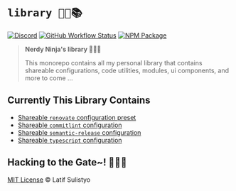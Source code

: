 # `library 🐱‍👤📚`

[![Discord][discord-image]][discord-url]
[![GitHub Workflow Status][workflow-image]][workflow-url]
[![NPM Package][npm-image]][npm-url]

> **Nerdy Ninja's library 🐱‍👤📜**
>
> This monorepo contains all my personal library that contains shareable configurations, code utilities, modules, ui components, and more to come ...

## Currently This Library Contains

- [Shareable `renovate` configuration preset](./configs/renovate)
- [Shareable `commitlint` configuration](./configs/commitlint)
- [Shareable `semantic-release` configuration](./configs/semantic-release)
- [Shareable `typescript` configuration](./configs/tsconfig)

## Hacking to the Gate~! 🐱‍💻🎶

[MIT License](./license) © Latif Sulistyo

<!-- Variables -->

[discord-image]: https://img.shields.io/discord/758271814153011201?label=Developers%20Indonesia&logo=discord&style=flat-square
[discord-url]: https://discord.gg/njSj2Nq "Chat and discuss at Developers Indonesia"
[workflow-image]: https://img.shields.io/github/workflow/status/latipun7/library/Continuous%20Integration%20and%20Continuous%20Delivery%20%E2%9A%99%F0%9F%9A%80?label=CI%2FCD&logo=github%20actions&style=flat-square
[workflow-url]: https://github.com/latipun7/library/actions "GitHub Actions"
[npm-image]: https://img.shields.io/badge/NPM-latipun7-blue?style=flat-square&logo=npm
[npm-url]: https://www.npmjs.com/~latipun7 "latipun's packages on NPM"
